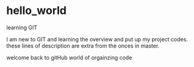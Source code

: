 # hello_world
learning GIT

I am new to GIT and learning the overview and put up my project codes. these lines of description are extra from the onces in master.

welcome back to gitHub world of orgainzing code


